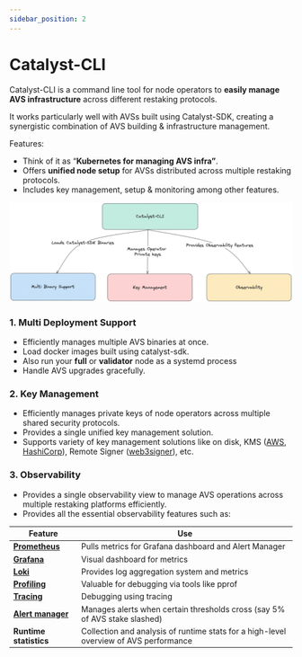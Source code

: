 ```yaml
---
sidebar_position: 2
---
```


# Catalyst-CLI

Catalyst-CLI is a command line tool for node operators to **easily manage AVS infrastructure** across different restaking protocols.

It works particularly well with AVSs built using Catalyst-SDK, creating a synergistic combination of AVS building & infrastructure management.

Features:

- Think of it as “**Kubernetes for managing AVS infra”**.
- Offers **unified node setup** for AVSs distributed across multiple restaking protocols.
- Includes key management, setup & monitoring among other features.

![Architecture](./img/arch.png)

### 1. Multi Deployment Support

- Efficiently manages multiple AVS binaries at once.
- Load docker images built using catalyst-sdk.
- Also run your **full** or **validator** node as a systemd process
- Handle AVS upgrades gracefully.

### 2. Key Management

- Efficiently manages private keys of node operators across multiple shared security protocols.
- Provides a single unified key management solution.
- Supports variety of key management solutions like on disk, KMS ([AWS](https://aws.amazon.com/kms/), [HashiCorp](https://developer.hashicorp.com/vault/docs/secrets/key-management/awskms)), Remote Signer ([web3signer](https://docs.web3signer.consensys.io/)), etc.

### 3. Observability

- Provides a single observability view to manage AVS operations across multiple restaking platforms efficiently.
- Provides all the essential observability features such as:

| **Feature**                                                                            | **Use**                                                                               |
| -------------------------------------------------------------------------------------- | ------------------------------------------------------------------------------------- |
| [**Prometheus**](https://prometheus.io/)                                               | Pulls metrics for Grafana dashboard and Alert Manager                                 |
| [**Grafana**](https://grafana.com/)                                                    | Visual dashboard for metrics                                                          |
| [**Loki**](https://grafana.com/oss/loki/)                                              | Provides log aggregation system and metrics                                           |
| [**Profiling**](https://github.com/google/pprof)                                       | Valuable for debugging via tools like pprof                                           |
| [**Tracing**](https://go.dev/doc/diagnostics)                                          | Debugging using tracing                                                               |
| [**Alert manager**](https://grafana.com/docs/grafana/latest/datasources/alertmanager/) | Manages alerts when certain thresholds cross (say 5% of AVS stake slashed)            |
| **Runtime statistics**                                                                 | Collection and analysis of runtime stats for a high-level overview of AVS performance |
